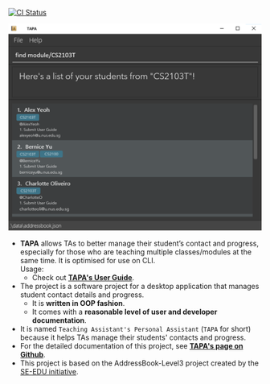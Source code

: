 [![CI Status](https://github.com/AY2122S2-CS2103T-W09-4/tp/workflows/Java%20CI/badge.svg)](https://github.com/AY2122S2-CS2103T-W09-4/tp/actions)

![Ui](docs/images/Ui.png)

* **TAPA** allows TAs to better manage their student’s contact and progress, especially for those who are teaching multiple classes/modules at the same time. It is optimised for use on CLI.<br>
  Usage:
  * Check out **[TAPA's User Guide](https://github.com/AY2122S2-CS2103T-W09-4/tp/blob/master/docs/UserGuide.md)**.
* The project is a software project for a desktop application that manages student contact details and progress.
  * It is **written in OOP fashion**.
  * It comes with a **reasonable level of user and developer documentation**.
* It is named `Teaching Assistant's Personal Assistant` (`TAPA` for short) because it helps TAs manage their students' contacts and progress.
* For the detailed documentation of this project, see **[TAPA's page on Github](https://github.com/AY2122S2-CS2103T-W09-4/tp)**.
* This project is based on the AddressBook-Level3 project created by the [SE-EDU initiative](https://se-education.org).
